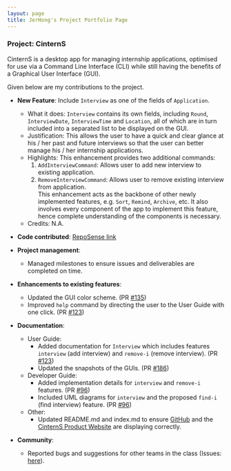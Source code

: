 ```yaml
---
layout: page
title: JerHong's Project Portfolio Page
---
```


### Project: CinternS

CinternS is a desktop app for managing internship applications, optimised for use via a Command Line Interface (CLI) while still having the benefits of a Graphical User Interface (GUI).

Given below are my contributions to the project.

* **New Feature**: Include `Interview` as one of the fields of `Application`.
    * What it does: `Interview` contains its own fields, including `Round`, `InterviewDate`, `InterviewTime` and `Location`, all of which are in turn included into a separated list to be displayed on the GUI.
    * Justification:  This allows the user to have a quick and clear glance at his / her past and future interviews so that the user can better manage his / her internship applications.
    * Highlights: This enhancement provides two additional commands:
      1. `AddInterviewCommand`: Allows user to add new interview to existing application.
      2. `RemoveInterviewCommand`: Allows user to remove existing interview from application.
      <br>This enhancement acts as the backbone of other newly implemented features, e.g. `Sort`, `Remind`, `Archive`, etc. It also involves every component of the app to implement this feature, hence complete understanding of the components is necessary.
    * Credits: N.A.

* **Code contributed**: [RepoSense link](https://nus-cs2103-ay2223s1.github.io/tp-dashboard/?search=jhchee18&breakdown=true)

* **Project management**:
    * Managed milestones to ensure issues and deliverables are completed on time.

* **Enhancements to existing features**:
    * Updated the GUI color scheme. (PR [#135](https://github.com/AY2223S1-CS2103-F14-3/tp/pull/135))
    * Improved `help` command by directing the user to the User Guide with one click. (PR [#123](https://github.com/AY2223S1-CS2103-F14-3/tp/pull/123))

* **Documentation**:
    * User Guide:
        * Added documentation for `Interview` which includes features `interview` (add interview) and `remove-i` (remove interview). (PR [#123](https://github.com/AY2223S1-CS2103-F14-3/tp/pull/123))
        * Updated the snapshots of the GUIs. (PR [#186](https://github.com/AY2223S1-CS2103-F14-3/tp/pull/186))
    * Developer Guide:
        * Added implementation details for `interview` and `remove-i` features. (PR [#96](https://github.com/AY2223S1-CS2103-F14-3/tp/pull/96))
        * Included UML diagrams for `interview` and the proposed `find-i` (find interview) feature. (PR [#96](https://github.com/AY2223S1-CS2103-F14-3/tp/pull/96))
    * Other:
        * Updated README.md and index.md to ensure [GitHub](https://github.com/AY2223S1-CS2103-F14-3/tp) and the [CinternS Product Website](https://ay2223s1-cs2103-f14-3.github.io/tp/) are displaying correctly.

* **Community**:
    * Reported bugs and suggestions for other teams in the class (Issues: [here](https://github.com/jhchee18/ped/issues)).
